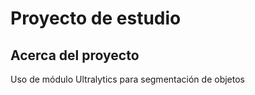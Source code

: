 # Proyecto de estudio

## Acerca del proyecto

Uso de módulo Ultralytics para segmentación de objetos
